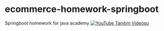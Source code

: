# ecommerce-homework-springboot
Springboot homework for java academy
[![YouTube Tanıtım Videosu](https://img.youtube.com/vi/DN15HtlScb4/0.jpg)](https://youtu.be/DN15HtlScb4)
